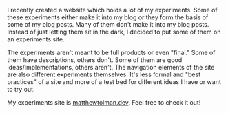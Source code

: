 I recently created a website which holds a lot of my experiments. Some of these experiments either make it into my blog or they form the basis of some of my blog posts. Many of them don't make it into my blog posts. Instead of just letting them sit in the dark, I decided to put some of them on an experiments site.

The experiments aren't meant to be full products or even "final." Some of them have descriptions, others don't. Some of them are good ideas/implementations, others aren't. The navigation elements of the site are also different experiments themselves. It's less formal and "best practices" of a site and more of a test bed for different ideas I have or want to try out.

My experiments site is [matthewtolman.dev](https://matthewtolman.dev). Feel free to check it out!
